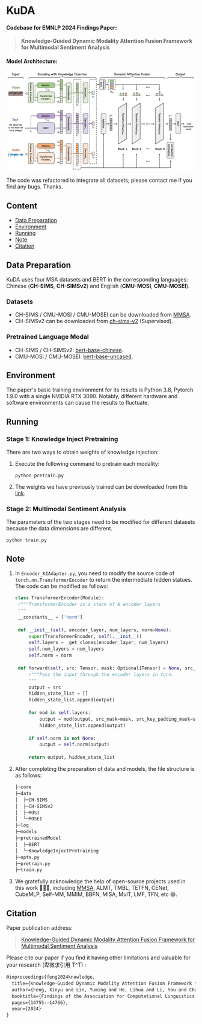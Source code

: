 # **KuDA**

#### Codebase for EMNLP 2024 Findings Paper:

> **Knowledge-Guided Dynamic Modality Attention Fusion Framework for Multimodal Sentiment Analysis**

#### Model Architecture:

![modelArchitecture](./model_architecture.png "modelArchitecture")

The code was refactored to integrate all datasets; please contact me if you find any bugs. Thanks.

## **Content**

- [Data Preparation](#1)
- [Environment](#2)
- [Running](#3)
- [Note](#4)
- [Citation](#5)

<h2 id="1">Data Preparation</h2>

KuDA uses four MSA datasets and BERT in the corresponding languages: Chinese (**CH-SIMS**, **CH-SIMSv2**) and English (**CMU-MOSI**, **CMU-MOSEI**).

### **Datasets**

- CH-SIMS / CMU-MOSI / CMU-MOSEI can be downloaded from [MMSA](https://github.com/thuiar/MMSA).
- CH-SIMSv2 can be downloaded from [ch-sims-v2](https://github.com/thuiar/ch-sims-v2) (Supervised).

### **Pretrained Language Modal**

- CH-SIMS / CH-SIMSv2: [bert-base-chinese](https://huggingface.co/google-bert/bert-base-chinese).
- CMU-MOSI / CMU-MOSEI: [bert-base-uncased](https://huggingface.co/google-bert/bert-base-uncased).

<h2 id="2">Environment</h2>

The paper's basic training environment for its results is Python 3.8, Pytorch 1.9.0 with a single NVIDIA RTX 3090. Notably, different hardware and software environments can cause the results to fluctuate.

<h2 id="3">Running</h2>

### **Stage 1: Knowledge Inject Pretraining**

There are two ways to obtain weights of knowledge injection:

1. Execute the following command to pretrain each modality:

   ```shell
   python pretrain.py
   ```

2. The weights we have previously trained can be downloaded from this [link](https://pan.baidu.com/s/1oQX_T2JX1xfPr96eehjDQg?pwd=ny4v).

### **Stage 2: Multimodal Sentiment Analysis**

The parameters of the two stages need to be modified for different datasets because the data dimensions are different.

```shell
python train.py
```

<h2 id="4">Note</h2>

1. In `Encoder_KIAdapter.py`, you need to modify the source code of `torch.nn.TransformerEncoder` to return the intermediate hidden statues. The code can be modified as follows:

   ```python
   class TransformerEncoder(Module):
    r"""TransformerEncoder is a stack of N encoder layers
    """
    __constants__ = ['norm']

    def __init__(self, encoder_layer, num_layers, norm=None):
        super(TransformerEncoder, self).__init__()
        self.layers = _get_clones(encoder_layer, num_layers)
        self.num_layers = num_layers
        self.norm = norm

    def forward(self, src: Tensor, mask: Optional[Tensor] = None, src_key_padding_mask: Optional[Tensor] = None) -> Tensor:
        r"""Pass the input through the encoder layers in turn.
        """
        output = src
        hidden_state_list = []
        hidden_state_list.append(output)

        for mod in self.layers:
            output = mod(output, src_mask=mask, src_key_padding_mask=src_key_padding_mask)
            hidden_state_list.append(output)

        if self.norm is not None:
            output = self.norm(output)

        return output, hidden_state_list
   ```

2. After completing the preparation of data and models, the file structure is as follows:

   ```txt
   ├─core
   ├─data
   │  ├─CH-SIMS
   │  ├─CH-SIMSv2
   │  ├─MOSI
   │  └─MOSEI
   ├─log
   ├─models
   ├─pretrainedModel
   │  ├─BERT
   │  └─KnowledgeInjectPretraining
   ├─opts.py
   ├─pretrain.py
   ├─train.py
   ```

3. We gratefully acknowledge the help of open-source projects used in this work 🎉🎉🎉, including [MMSA](https://github.com/thuiar/MMSA), ALMT, TMBL, TETFN, CENet, CubeMLP, Self-MM, MMIM, BBFN, MISA, MulT, LMF, TFN, etc 😄.

<h2 id="5">Citation</h2>

Paper publication address:

> [Knowledge-Guided Dynamic Modality Attention Fusion Framework for Multimodal Sentiment Analysis](https://aclanthology.org/2024.findings-emnlp.865/)

Please cite our paper if you find it having other limitations and valuable for your research (卑微求引用 T^T) :

```txt
@inproceedings{feng2024knowledge,
  title={Knowledge-Guided Dynamic Modality Attention Fusion Framework for Multimodal Sentiment Analysis},
  author={Feng, Xinyu and Lin, Yuming and He, Lihua and Li, You and Chang, Liang and Zhou, Ya},
  booktitle={Findings of the Association for Computational Linguistics: EMNLP 2024},
  pages={14755--14766},
  year={2024}
}
```
